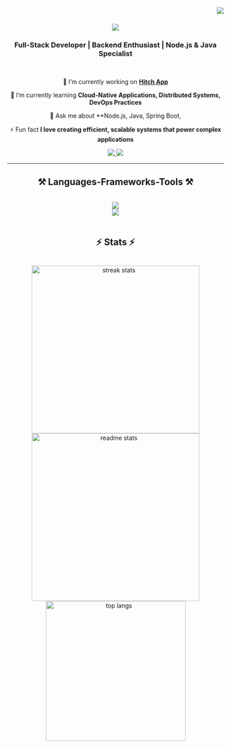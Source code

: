 <img align="right" src="https://visitor-badge.laobi.icu/badge?page_id=CristianPlazas.CristianPlazas" />

<h1 align="center">
    <img src="https://readme-typing-svg.herokuapp.com/?font=Righteous&size=35&center=true&vCenter=true&width=500&height=70&duration=4000&lines=Hello+There!+👋;+I'm+Cristian+Plazas!;" />
</h1>

<h3 align="center">Full-Stack Developer | Backend Enthusiast | Node.js & Java Specialist</h3>

<br/>

<div align="center">
 
 🔭 I’m currently working on **[Hitch App](https://www.hitchme.app/)**
 
 🌱 I’m currently learning **Cloud-Native Applications, Distributed Systems, DevOps Practices**

 💬 Ask me about **Node.js, Java, Spring Boot,

 ⚡ Fun fact **I love creating efficient, scalable systems that power complex applications**

</div>

<div align="center"> 
  <a href="mailto:cplazasmendivelso@gmail.com">
    <img src="https://img.shields.io/badge/Gmail-333333?style=for-the-badge&logo=gmail&logoColor=red" />
  </a>
  <a href="https://linkedin.com/in/cristian-plazas-a98321190" target="_blank">
    <img src="https://img.shields.io/badge/LinkedIn-0077B5?style=for-the-badge&logo=linkedin&logoColor=white" />
  </a>
</div>

<hr/>

<h2 align="center">⚒️ Languages-Frameworks-Tools ⚒️</h2>
<br/>
<div align="center">
    <img src="https://skillicons.dev/icons?i=nodejs,java,spring,python,firebase,postgres,mongodb,mysql,redis" /><br>
    <img src="https://skillicons.dev/icons?i=javascript,react,docker,kubernetes,aws,gcp" /><br>
</div>

<br/>

<h2 align="center">⚡ Stats ⚡</h2>
<br>
<div align="center">
  <img width="390" src="https://github-readme-streak-stats.herokuapp.com/?user=PL2Z35&count_private=true&theme=react&border_radius=10" alt="streak stats"/>
  <img width="390" src="https://github-readme-stats.vercel.app/api?username=PL2Z35&count_private=true&show_icons=true&theme=react&rank_icon=github&border_radius=10" alt="readme stats" />
  <br/>
  <img width="325" align="center" src="https://github-readme-stats.vercel.app/api/top-langs/?username=PL2Z35&hide=HTML&langs_count=8&layout=compact&theme=react&border_radius=10&size_weight=0.5&count_weight=0.5" alt="top langs" />
</div>

<br/><br/>

